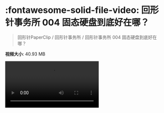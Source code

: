 # :fontawesome-solid-file-video: 回形针事务所 004 固态硬盘到底好在哪？

> 回形针PaperClip / 回形针事务所 / 回形针事务所 004 固态硬盘到底好在哪？

**视频大小**: 40.93 MB

<div class="video"><video src="https://file.hsyhx.top/archive/PaperClip/回形针事务所/004.mp4" controls preload>🤔 您的浏览器不支持 video 标签</video></div>